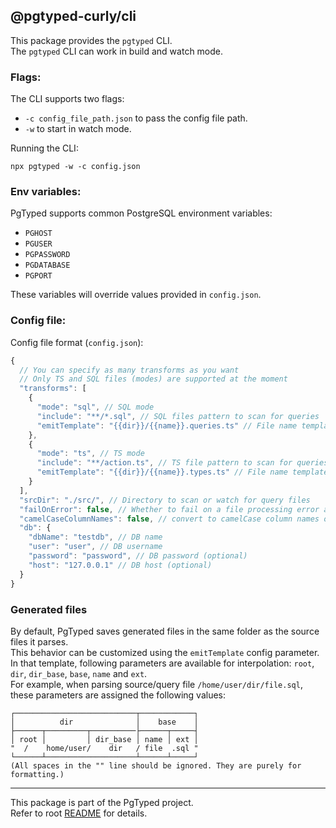 ## @pgtyped-curly/cli

This package provides the `pgtyped` CLI.  
The `pgtyped` CLI can work in build and watch mode.

### Flags:

The CLI supports two flags:

- `-c config_file_path.json` to pass the config file path.
- `-w` to start in watch mode.

Running the CLI:

```
npx pgtyped -w -c config.json
```

### Env variables:

PgTyped supports common PostgreSQL environment variables:

- `PGHOST`
- `PGUSER`
- `PGPASSWORD`
- `PGDATABASE`
- `PGPORT`

These variables will override values provided in `config.json`.

### Config file:

Config file format (`config.json`):

```js
{
  // You can specify as many transforms as you want
  // Only TS and SQL files (modes) are supported at the moment
  "transforms": [
    {
      "mode": "sql", // SQL mode
      "include": "**/*.sql", // SQL files pattern to scan for queries
      "emitTemplate": "{{dir}}/{{name}}.queries.ts" // File name template to save generated files
    },
    {
      "mode": "ts", // TS mode
      "include": "**/action.ts", // TS file pattern to scan for queries
      "emitTemplate": "{{dir}}/{{name}}.types.ts" // File name template to save generated files
    }
  ],
  "srcDir": "./src/", // Directory to scan or watch for query files
  "failOnError": false, // Whether to fail on a file processing error and abort generation (can be omitted - default is false)
  "camelCaseColumnNames": false, // convert to camelCase column names of result interface
  "db": {
    "dbName": "testdb", // DB name
    "user": "user", // DB username
    "password": "password", // DB password (optional)
    "host": "127.0.0.1" // DB host (optional)
  }
}
```

### Generated files

By default, PgTyped saves generated files in the same folder as the source files it parses.  
This behavior can be customized using the `emitTemplate` config parameter.  
In that template, following parameters are available for interpolation: `root`, `dir`, `dir_base`, `base`, `name` and `ext`.  
For example, when parsing source/query file `/home/user/dir/file.sql`, these parameters are assigned the following values:

```
┌───────────────────────────┬────────────┐
│          dir              │    base    │
├──────┬─────────┬──────────├──────┬─────┤
│ root │         │ dir_base │ name │ ext │
"  /    home/user/    dir   / file  .sql "
└──────┴────────────────────┴──────┴─────┘
(All spaces in the "" line should be ignored. They are purely for formatting.)
```

---

This package is part of the PgTyped project.  
Refer to root [README](https://github.com/adelsz/pgtyped) for details.
